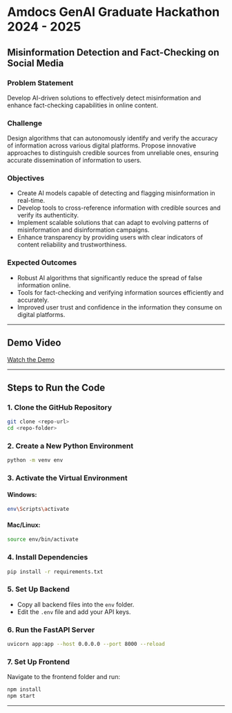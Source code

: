 # Amdocs GenAI Graduate Hackathon 2024 - 2025  
## Misinformation Detection and Fact-Checking on Social Media  

### **Problem Statement**  
Develop AI-driven solutions to effectively detect misinformation and enhance fact-checking capabilities in online content.  

### **Challenge**  
Design algorithms that can autonomously identify and verify the accuracy of information across various digital platforms. Propose innovative approaches to distinguish credible sources from unreliable ones, ensuring accurate dissemination of information to users.  

### **Objectives**  
- Create AI models capable of detecting and flagging misinformation in real-time.  
- Develop tools to cross-reference information with credible sources and verify its authenticity.  
- Implement scalable solutions that can adapt to evolving patterns of misinformation and disinformation campaigns.  
- Enhance transparency by providing users with clear indicators of content reliability and trustworthiness.  

### **Expected Outcomes**  
- Robust AI algorithms that significantly reduce the spread of false information online.  
- Tools for fact-checking and verifying information sources efficiently and accurately.  
- Improved user trust and confidence in the information they consume on digital platforms.  

---

## **Demo Video**  
[Watch the Demo](https://drive.google.com/drive/folders/1JhW3rSaQIj5yboHy1kUDyQo1krXnG4Yq?usp=sharing)  

---

## **Steps to Run the Code**  

### **1. Clone the GitHub Repository**  
```bash
git clone <repo-url>
cd <repo-folder>
```

### **2. Create a New Python Environment**  
```bash
python -m venv env
```

### **3. Activate the Virtual Environment**  
#### **Windows:**  
```bash
env\Scripts\activate
```
#### **Mac/Linux:**  
```bash
source env/bin/activate
```

### **4. Install Dependencies**  
```bash
pip install -r requirements.txt
```

### **5. Set Up Backend**  
- Copy all backend files into the `env` folder.  
- Edit the `.env` file and add your API keys.  

### **6. Run the FastAPI Server**  
```bash
uvicorn app:app --host 0.0.0.0 --port 8000 --reload
```

### **7. Set Up Frontend**  
Navigate to the frontend folder and run:  
```bash
npm install
npm start
```

---


